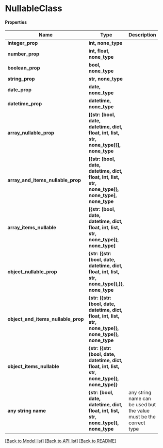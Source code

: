 # NullableClass

#### Properties
Name | Type | Description | Notes
------------ | ------------- | ------------- | -------------
**integer_prop** | **int, none_type** |  | [optional] 
**number_prop** | **int, float, none_type** |  | [optional] 
**boolean_prop** | **bool, none_type** |  | [optional] 
**string_prop** | **str, none_type** |  | [optional] 
**date_prop** | **date, none_type** |  | [optional] 
**datetime_prop** | **datetime, none_type** |  | [optional] 
**array_nullable_prop** | **[{str: (bool, date, datetime, dict, float, int, list, str, none_type)}], none_type** |  | [optional] 
**array_and_items_nullable_prop** | **[{str: (bool, date, datetime, dict, float, int, list, str, none_type)}, none_type], none_type** |  | [optional] 
**array_items_nullable** | **[{str: (bool, date, datetime, dict, float, int, list, str, none_type)}, none_type]** |  | [optional] 
**object_nullable_prop** | **{str: ({str: (bool, date, datetime, dict, float, int, list, str, none_type)},)}, none_type** |  | [optional] 
**object_and_items_nullable_prop** | **{str: ({str: (bool, date, datetime, dict, float, int, list, str, none_type)}, none_type)}, none_type** |  | [optional] 
**object_items_nullable** | **{str: ({str: (bool, date, datetime, dict, float, int, list, str, none_type)}, none_type)}** |  | [optional] 
**any string name** | **{str: (bool, date, datetime, dict, float, int, list, str, none_type)}, none_type** | any string name can be used but the value must be the correct type | [optional]

[[Back to Model list]](../README.md#documentation-for-models) [[Back to API list]](../README.md#documentation-for-api-endpoints) [[Back to README]](../README.md)

